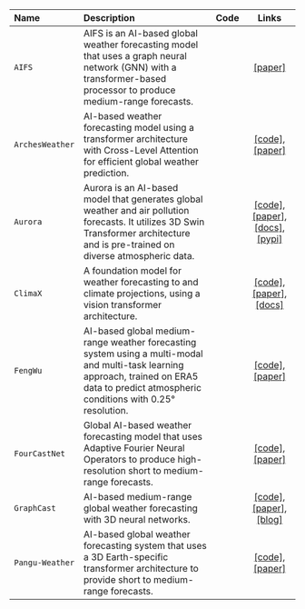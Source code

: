 | Name | Description | Code | Links |
| :--- | :--- | :---: | :---: |
|`AIFS`|AIFS is an AI-based global weather forecasting model that uses a graph neural network (GNN) with a transformer-based processor to produce medium-range forecasts.||[[paper]](https://arxiv.org/abs/2406.01465)|
|`ArchesWeather`|AI-based weather forecasting model using a transformer architecture with Cross-Level Attention for efficient global weather prediction.||[[code]](https://github.com/gcouairon/ArchesWeather), [[paper]](https://arxiv.org/abs/2405.14527)|
|`Aurora`|Aurora is an AI-based model that generates global weather and air pollution forecasts. It utilizes 3D Swin Transformer architecture and is pre-trained on diverse atmospheric data.||[[code]](https://github.com/microsoft/aurora), [[paper]](https://arxiv.org/abs/2405.13063), [[docs]](https://microsoft.github.io/aurora/intro.html), [[pypi]](https://pypi.org/project/microsoft-aurora/)|
|`ClimaX`|A foundation model for weather forecasting to and climate projections, using a vision transformer architecture.||[[code]](https://github.com/microsoft/ClimaX), [[paper]](https://arxiv.org/abs/2301.10343), [[docs]](https://microsoft.github.io/climax/intro.html)|
|`FengWu`|AI-based global medium-range weather forecasting system using a multi-modal and multi-task learning approach, trained on ERA5 data to predict atmospheric conditions with 0.25° resolution.||[[code]](https://github.com/OpenEarthLab/FengWu), [[paper]](https://arxiv.org/abs/2304.02948)|
|`FourCastNet`|Global AI-based weather forecasting model that uses Adaptive Fourier Neural Operators to produce high-resolution short to medium-range forecasts.||[[code]](https://github.com/NVlabs/FourCastNet), [[paper]](https://arxiv.org/abs/2202.11214)|
|`GraphCast`|AI-based medium-range global weather forecasting with 3D neural networks.||[[code]](https://github.com/deepmind/graphcast), [[paper]](https://arxiv.org/abs/2212.12794), [[blog]](https://deepmind.google/discover/blog/graphcast-ai-model-for-faster-and-more-accurate-global-weather-forecasting/)|
|`Pangu-Weather`|AI-based global weather forecasting system that uses a 3D Earth-specific transformer architecture to provide short to medium-range forecasts.||[[code]](https://github.com/tpys/FuXi), [[paper]](https://arxiv.org/abs/2211.02556)|
